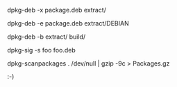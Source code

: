 dpkg-deb -x package.deb extract/

dpkg-deb -e package.deb extract/DEBIAN

dpkg-deb -b extract/ build/

dpkg-sig -s foo foo.deb

dpkg-scanpackages . /dev/null | gzip -9c > Packages.gz

:-)
